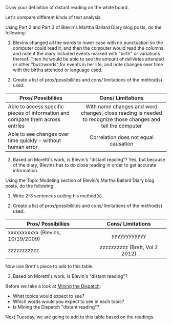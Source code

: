 Draw your definition of distant reading on the white board. 

Let's compare different kinds of text analysis. 

Using Part 2 and Part 3 of Blevin's Martha Ballard Diary blog posts, do the following:

1. Blevins changed all the words to lower case with no punctuation so the computer could read it, and then the computer would read the columns and note if the diary included events marked with "birth" or variations thereof. Then he would be able to see the amount of deliviries attended or other "buzzwords" for events in her life, and note changes over time with the births attended or language used.

2. Create a list of pros/possibiliites and cons/ limitations of the method(s) used. 

| Pros/ Possibiliies | Cons/ Limitations | 
| ------------- |:-------------:| 
| Able to access specific pieces of information and compare them across entries   | With name changes and word changes, close reading is needed to recognize those changes and tell the computer  |
| Able to see changes over time quickly - without human error   | Correlation does not equal causation    |

3.  Based on Moretti's work, is Blevin's  "distant reading"?
Yes, but because of the diary, Blevins has to do close reading in order to get accurate information. 

Using the Topic Modeling section of Blevin's Martha Ballard Diary blog posts, do the following:

1. Write 2-3 sentences outling his method(s). 

2. Create a list of pros/possibiliites and cons/ limitations of the method(s) used. 

| Pros/ Possibiliies | Cons/ Limitations | 
| ------------- |:-------------:| 
| xxxxxxxxxxx (Blevins, 10/19/2009)  | yyyyyyyyyyyy  |
| zzzzzzzzzzz   | zzzzzzzzzz  (Brett, Vol 2 2012)  |

Now use Brett's piece to add to this table. 

3. Based on Moretti's work, is Blevin's "distant reading"?


Before we take a look at [Mining the Dispatch](http://dsl.richmond.edu/dispatch/):
 - What topics would expect to see?
 - Which words would you expect to see in each topic?
 - Is Mining the Dispatch "distant reading"?


Next Tuesday, we are going to add to this table based on the readings. 
 
